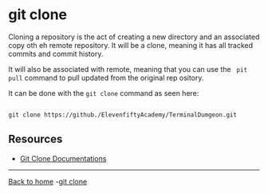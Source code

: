 # git clone 

Cloning a repository is the act of creating a new directory and an associated copy oth eh remote repository. It will be a clone, meaning it has all tracked commits and commit history. 

It will also be associated with remote, meaning that you can use the ` pit pull` command to pull updated from the original rep ository.

It can be done with the `git clone` command as seen here:
```

git clone https://github./ElevenfiftyAcademy/TerminalDumgeon.git
```

## Resources

- [Git Clone Documentations](https://git-scm.com/docs/git-clone)

---

[Back to home](../README.md)
-[git clone](./Commands/Clone.md)